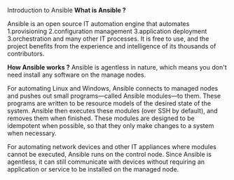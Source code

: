 Introduction to Ansible
**What is Ansible ?**

Ansible is an open source IT automation engine that automates
1.provisioning
2.configuration management
3.application deployment
3.orchestration
and many other IT processes. It is free to use, and the project benefits from the experience and intelligence of its thousands of contributors.

**How Ansible works ?**
Ansible is agentless in nature, which means you don't need install any software on the manage nodes.

For automating Linux and Windows, Ansible connects to managed nodes and pushes out small programs—called Ansible modules—to them. These programs are written to be resource models of the desired state of the system. Ansible then executes these modules (over SSH by default), and removes them when finished. These modules are designed to be idempotent when possible, so that they only make changes to a system when necessary.

For automating network devices and other IT appliances where modules cannot be executed, Ansible runs on the control node. Since Ansible is agentless, it can still communicate with devices without requiring an application or service to be installed on the managed node.
